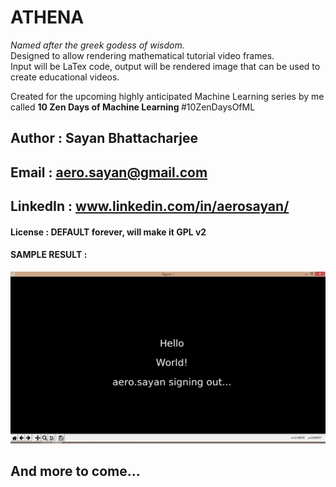 # ATHENA
<i>Named after the greek godess of wisdom.</i>
</br>
Designed to allow rendering mathematical tutorial
video frames.</br>
Input will be LaTex code, output will be rendered image that can be used to create educational videos.

Created for the upcoming highly anticipated Machine Learning series by me called  <b>10 Zen Days of Machine Learning </b> #10ZenDaysOfML </br>


## Author   : Sayan Bhattacharjee
## Email    : aero.sayan@gmail.com
## LinkedIn : www.linkedin.com/in/aerosayan/
#### License : DEFAULT forever, will make it GPL v2
#### SAMPLE RESULT :

![first-try](images/01-first-successfull-test.JPG)

## And more to come...
